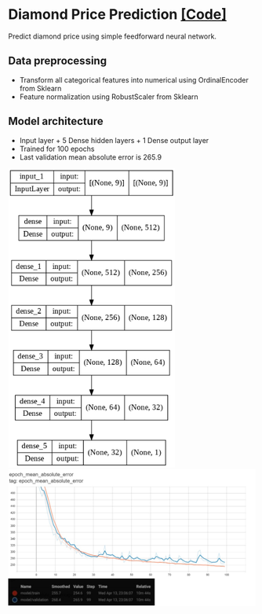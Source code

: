 # Diamond Price Prediction <a href="https://htmlpreview.github.io/?https://raw.githubusercontent.com/SarahHannes/diamond-price-prediction/main/diamond_price_prediction.html">[Code]</a>

Predict diamond price using simple feedforward neural network.

## Data preprocessing

- Transform all categorical features into numerical using OrdinalEncoder from Sklearn
- Feature normalization using RobustScaler from Sklearn

## Model architecture

- Input layer + 5 Dense hidden layers + 1 Dense output layer
- Trained for 100 epochs
- Last validation mean absolute error is 265.9
<img src="plot/model.png" width="340">
<img src="plot/mean_absolute_error.jpg" width="800">
